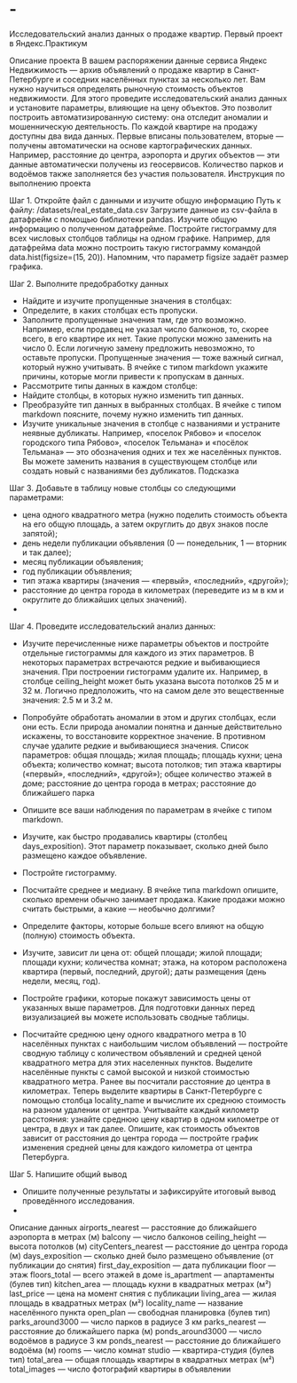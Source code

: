 # -
Исследовательский анализ данных о продаже квартир. Первый проект в Яндекс.Практикум

Описание проекта
В вашем распоряжении данные сервиса Яндекс Недвижимость — архив объявлений о продаже квартир в Санкт-Петербурге и соседних населённых пунктах за несколько лет. Вам нужно научиться определять рыночную стоимость объектов недвижимости. Для этого проведите исследовательский анализ данных и установите параметры, влияющие на цену объектов. Это позволит построить автоматизированную систему: она отследит аномалии и мошенническую деятельность. 
По каждой квартире на продажу доступны два вида данных. Первые вписаны пользователем, вторые — получены автоматически на основе картографических данных. Например, расстояние до центра, аэропорта и других объектов — эти данные автоматически получены из геосервисов. Количество парков и водоёмов также заполняется без участия пользователя.
Инструкция по выполнению проекта

Шаг 1. Откройте файл с данными и изучите общую информацию
Путь к файлу: /datasets/real_estate_data.csv
Загрузите данные из csv-файла в датафрейм c помощью библиотеки pandas. Изучите общую информацию о полученном датафрейме.
Постройте гистограмму для всех числовых столбцов таблицы на одном графике. Например, для датафрейма data можно построить такую гистограмму командой data.hist(figsize=(15, 20)). Напомним, что параметр figsize задаёт размер графика.

Шаг 2. Выполните предобработку данных
- Найдите и изучите пропущенные значения в столбцах:
- Определите, в каких столбцах есть пропуски.
- Заполните пропущенные значения там, где это возможно. Например, если продавец не указал число балконов, то, скорее всего, в его квартире их нет. Такие пропуски можно заменить на число 0. Если логичную замену предложить невозможно, то оставьте пропуски. Пропущенные значения — тоже важный сигнал, который нужно учитывать. В ячейке с типом markdown укажите причины, которые могли привести к пропускам в данных.
- Рассмотрите типы данных в каждом столбце:
- Найдите столбцы, в которых нужно изменить тип данных.
- Преобразуйте тип данных в выбранных столбцах. В ячейке с типом markdown поясните, почему нужно изменить тип данных.
- Изучите уникальные значения в столбце с названиями и устраните неявные дубликаты. Например, «поселок Рябово» и «поселок городского типа Рябово», «поселок Тельмана» и «посёлок Тельмана» — это обозначения одних и тех же населённых пунктов. Вы можете заменить названия в существующем столбце или создать новый с названиями без дубликатов.
Подсказка

Шаг 3. Добавьте в таблицу новые столбцы со следующими параметрами:
- цена одного квадратного метра (нужно поделить стоимость объекта на его общую площадь, а затем округлить до двух знаков после запятой);
- день недели публикации объявления (0 — понедельник, 1 — вторник и так далее);
- месяц публикации объявления;
- год публикации объявления;
- тип этажа квартиры (значения — «‎первый», «последний», «другой»);
- расстояние до центра города в километрах (переведите из м в км и округлите до ближайших целых значений).
- 
Шаг 4. Проведите исследовательский анализ данных:
- Изучите перечисленные ниже параметры объектов и постройте отдельные гистограммы для каждого из этих параметров. В некоторых параметрах встречаются редкие и выбивающиеся значения. При построении гистограмм удалите их. Например, в столбце ceiling_height может быть указана высота потолков 25 м и 32 м. Логично предположить, что на самом деле это вещественные значения: 2.5 м и 3.2 м.
- Попробуйте обработать аномалии в этом и других столбцах, если они есть. Если природа аномалии понятна и данные действительно искажены, то восстановите корректное значение. В противном случае удалите редкие и выбивающиеся значения.
Список параметров:
  общая площадь;
  жилая площадь;
  площадь кухни;
  цена объекта;
  количество комнат;
  высота потолков;
  тип этажа квартиры («первый», «последний», «другой»);
  общее количество этажей в доме;
  расстояние до центра города в метрах;
  расстояние до ближайшего парка
  
- Опишите все ваши наблюдения по параметрам в ячейке с типом markdown.
- Изучите, как быстро продавались квартиры (столбец days_exposition). Этот параметр показывает, сколько дней было размещено каждое объявление.
- Постройте гистограмму.
- Посчитайте среднее и медиану. В ячейке типа markdown опишите, сколько времени обычно занимает продажа. Какие продажи можно считать быстрыми, а какие — необычно долгими?
- Определите факторы, которые больше всего влияют на общую (полную) стоимость объекта.
- Изучите, зависит ли цена от:
    общей площади;
    жилой площади;
    площади кухни;
    количества комнат;
    этажа, на котором расположена квартира (первый, последний, другой);
    даты размещения (день недели, месяц, год).
- Постройте графики, которые покажут зависимость цены от указанных выше параметров. Для подготовки данных перед визуализацией вы можете использовать сводные таблицы.
- Посчитайте среднюю цену одного квадратного метра в 10 населённых пунктах с наибольшим числом объявлений — постройте сводную таблицу с количеством объявлений и средней ценой квадратного метра для этих населенных пунктов. Выделите населённые пункты с самой высокой и низкой стоимостью квадратного метра.
Ранее вы посчитали расстояние до центра в километрах. Теперь выделите квартиры в Санкт-Петербурге с помощью столбца locality_name и вычислите их среднюю стоимость на разном удалении от центра. Учитывайте каждый километр расстояния: узнайте среднюю цену квартир в одном километре от центра, в двух и так далее. Опишите, как стоимость объектов зависит от расстояния до центра города — постройте график изменения средней цены для каждого километра от центра Петербурга.

Шаг 5. Напишите общий вывод
- Опишите полученные результаты и зафиксируйте итоговый вывод проведённого исследования.
- 
Описание данных
airports_nearest — расстояние до ближайшего аэропорта в метрах (м)
balcony — число балконов
ceiling_height — высота потолков (м)
cityCenters_nearest — расстояние до центра города (м)
days_exposition — сколько дней было размещено объявление (от публикации до снятия)
first_day_exposition — дата публикации
floor — этаж
floors_total — всего этажей в доме
is_apartment — апартаменты (булев тип)
kitchen_area — площадь кухни в квадратных метрах (м²)
last_price — цена на момент снятия с публикации
living_area — жилая площадь в квадратных метрах (м²)
locality_name — название населённого пункта
open_plan — свободная планировка (булев тип)
parks_around3000 — число парков в радиусе 3 км
parks_nearest — расстояние до ближайшего парка (м)
ponds_around3000 — число водоёмов в радиусе 3 км
ponds_nearest — расстояние до ближайшего водоёма (м)
rooms — число комнат
studio — квартира-студия (булев тип)
total_area — общая площадь квартиры в квадратных метрах (м²)
total_images — число фотографий квартиры в объявлении



